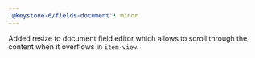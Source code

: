 ```yaml
---
'@keystone-6/fields-document': minor
---
```


Added resize to document field editor which allows to scroll through the content when it overflows in `item-view`.
